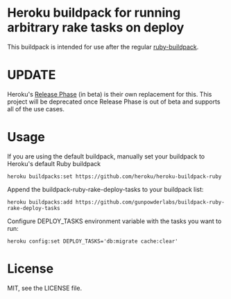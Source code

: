 # Heroku buildpack for running arbitrary rake tasks on deploy

This buildpack is intended for use after the regular [ruby-buildpack].

# UPDATE

Heroku's [Release Phase](https://devcenter.heroku.com/articles/release-phase) (in beta) is their own replacement for this. This project will be deprecated once Release Phase is out of beta and supports all of the use cases.

# Usage

If you are using the default buildpack, manually set your buildpack to Heroku's default Ruby buildpack

```
heroku buildpacks:set https://github.com/heroku/heroku-buildpack-ruby
```

Append the buildpack-ruby-rake-deploy-tasks to your buildpack list:

```
heroku buildpacks:add https://github.com/gunpowderlabs/buildpack-ruby-rake-deploy-tasks
```

Configure DEPLOY_TASKS environment variable with the tasks you want to run:

```
heroku config:set DEPLOY_TASKS='db:migrate cache:clear'
```

# License

MIT, see the LICENSE file.

[ruby-buildpack]:https://github.com/heroku/heroku-buildpack-ruby

